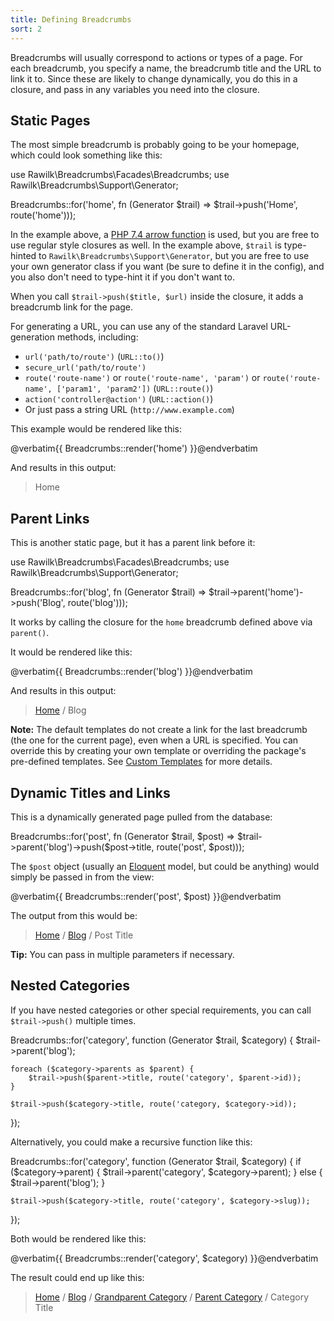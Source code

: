 ```yaml
---
title: Defining Breadcrumbs
sort: 2
---
```


Breadcrumbs will usually correspond to actions or types of a page. For each breadcrumb, you specify a name, the breadcrumb title
and the URL to link it to. Since these are likely to change dynamically, you do this in a closure, and pass in any variables you
need into the closure.

## Static Pages
The most simple breadcrumb is probably going to be your homepage, which could look something like this:

<x-code lang="php">
use Rawilk\Breadcrumbs\Facades\Breadcrumbs;
use Rawilk\Breadcrumbs\Support\Generator;

Breadcrumbs::for('home', fn (Generator $trail) => $trail->push('Home', route('home')));
</x-code>

<x-tip>
In the example above, a <a href="https://www.php.net/manual/en/functions.arrow.php" target="_blank" rel="noopener">PHP 7.4 arrow function</a>
is used, but you are free to use regular style closures as well.
</x-tip>

<x-tip>
In the example above, <code>$trail</code> is type-hinted to <code>Rawilk\Breadcrumbs\Support\Generator</code>, but you are free to use
your own generator class if you want (be sure to define it in the config), and you also don't need to type-hint it if you don't want to.
</x-tip>

When you call `$trail->push($title, $url)` inside the closure, it adds a breadcrumb link for the page.

For generating a URL, you can use any of the standard Laravel URL-generation methods, including:

- `url('path/to/route')` (`URL::to()`)
- `secure_url('path/to/route')`
- `route('route-name')` or `route('route-name', 'param')` or `route('route-name', ['param1', 'param2'])` (`URL::route()`)
- `action('controller@action')` (`URL::action()`)
- Or just pass a string URL (`http://www.example.com`)

This example would be rendered like this:

<x-code lang="html">@verbatim{{ Breadcrumbs::render('home') }}@endverbatim</x-code>

And results in this output:

> Home

## Parent Links

This is another static page, but it has a parent link before it:

<x-code lang="php">
use Rawilk\Breadcrumbs\Facades\Breadcrumbs;
use Rawilk\Breadcrumbs\Support\Generator;

Breadcrumbs::for('blog', fn (Generator $trail) => $trail->parent('home')->push('Blog', route('blog')));
</x-code>

<x-tip>
It works by calling the closure for the <code>home</code> breadcrumb defined above via <code>parent()</code>.
</x-tip>

It would be rendered like this:

<x-code lang="html">@verbatim{{ Breadcrumbs::render('blog') }}@endverbatim</x-code>

And results in this output:

> [Home](#) / Blog

<x-tip>
<strong>Note:</strong> The default templates do not create a link for the last breadcrumb (the one for the current page), even when a URL is specified.
You can override this by creating your own template or overriding the package's pre-defined templates. See
<a href="/laravel-breadcrumbs/v1/usage/custom-templates">Custom Templates</a> for more details.
</x-tip>

## Dynamic Titles and Links

This is a dynamically generated page pulled from the database:

<x-code lang="php">
Breadcrumbs::for('post', fn (Generator $trail, $post) => $trail->parent('blog')->push($post->title, route('post', $post)));
</x-code>

The `$post` object (usually an [Eloquent](https://laravel.com/docs/7.x/eloquent) model, but could be anything) would simply be passed in from the view:

<x-code lang="html">@verbatim{{ Breadcrumbs::render('post', $post) }}@endverbatim</x-code>

The output from this would be:

> [Home](#) / [Blog](#) / Post Title

<x-tip><strong>Tip:</strong> You can pass in multiple parameters if necessary.</x-tip>

## Nested Categories

If you have nested categories or other special requirements, you can call `$trail->push()` multiple times.

<x-code lang="php">
Breadcrumbs::for('category', function (Generator $trail, $category) {
    $trail->parent('blog');

    foreach ($category->parents as $parent) {
        $trail->push($parent->title, route('category', $parent->id));
    }

    $trail->push($category->title, route('category, $category->id));
});
</x-code>

Alternatively, you could make a recursive function like this:

<x-code lang="php">
Breadcrumbs::for('category', function (Generator $trail, $category) {
    if ($category->parent) {
        $trail->parent('category', $category->parent);
    } else {
        $trail->parent('blog');
    }

    $trail->push($category->title, route('category', $category->slug));
});
</x-code>

Both would be rendered like this:

<x-code lang="html">@verbatim{{ Breadcrumbs::render('category', $category) }}@endverbatim</x-code>

The result could end up like this:

> [Home](#) / [Blog](#) / [Grandparent Category](#) / [Parent Category](#) / Category Title
